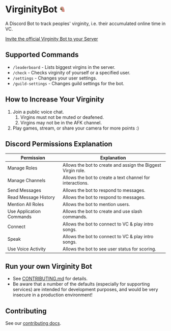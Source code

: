 # VirginityBot <img alt="logo" src="assets/logo.png" height="20rem" />

A Discord Bot to track peoples' virginity, i.e. their accumulated online time in VC.

[Invite the official Virginity Bot to your Server](https://discord.com/api/oauth2/authorize?client_id=688470281320267800&permissions=2452817936&scope=bot%20applications.commands)

## Supported Commands

-   `/leaderboard` - Lists biggest virgins in the server.
-   `/check` - Checks virginity of yourself or a specified user.
-   `/settings` - Changes your user settings.
-   `/guild-settings` - Changes guild settings for the bot.

## How to Increase Your Virginity

1. Join a public voice chat.
    1. Virgins must not be muted or deafened.
    1. Virgins may not be in the AFK channel.
1. Play games, stream, or share your camera for more points :)

## Discord Permissions Explanation

| Permission               | Explanation                                                  |
| ------------------------ | ------------------------------------------------------------ |
| Manage Roles             | Allows the bot to create and assign the Biggest Virgin role. |
| Manage Channels          | Allows the bot to create a text channel for interactions.    |
| Send Messages            | Allows the bot to respond to messages.                       |
| Read Message History     | Allows the bot to respond to messages.                       |
| Mention All Roles        | Allows the bot to mention users.                             |
| Use Application Commands | Allows the bot to create and use slash commands.             |
| Connect                  | Allows the bot to connect to VC & play intro songs.          |
| Speak                    | Allows the bot to connect to VC & play intro songs.          |
| Use Voice Activity       | Allows the bot to see user status for scoring.               |

## Run your own Virginity Bot

-   See [CONTRIBUTING.md](/CONTRIBUTING.md) for details.
-   Be aware that a number of the defaults (especially for supporting services) are intended for development purposes, and would be very insecure in a production environment!

## Contributing

See our [contributing docs](/CONTRIBUTING.md).
